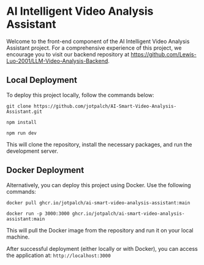 # AI Intelligent Video Analysis Assistant

Welcome to the front-end component of the AI Intelligent Video Analysis Assistant project. For a comprehensive experience of this project, we encourage you to visit our backend repository at https://github.com/Lewis-Luo-2001/LLM-Video-Analysis-Backend.

## Local Deployment 

To deploy this project locally, follow the commands below:

```
git clone https://github.com/jotpalch/AI-Smart-Video-Analysis-Assistant.git

npm install

npm run dev
```

This will clone the repository, install the necessary packages, and run the development server.

## Docker Deployment

Alternatively, you can deploy this project using Docker. Use the following commands:

```
docker pull ghcr.io/jotpalch/ai-smart-video-analysis-assistant:main

docker run -p 3000:3000 ghcr.io/jotpalch/ai-smart-video-analysis-assistant:main
```

This will pull the Docker image from the repository and run it on your local machine.

After successful deployment (either locally or with Docker), you can access the application at: `http://localhost:3000`
